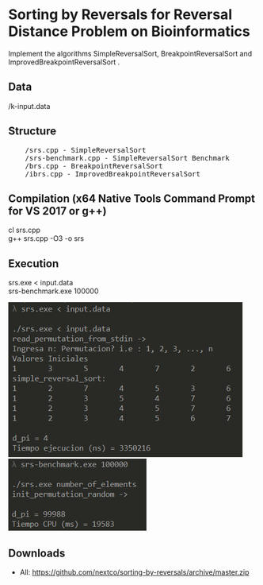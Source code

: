 # Sorting by Reversals for Reversal Distance Problem on Bioinformatics
Implement the algorithms SimpleReversalSort, BreakpointReversalSort and ImprovedBreakpointReversalSort .

## Data
/k-input.data

## Structure
<pre>
	/srs.cpp - SimpleReversalSort
	/srs-benchmark.cpp - SimpleReversalSort Benchmark
	/brs.cpp - BreakpointReversalSort
	/ibrs.cpp - ImprovedBreakpointReversalSort
</pre>

## Compilation (x64 Native Tools Command Prompt for VS 2017 or g++)
cl srs.cpp <br/>
g++ srs.cpp -O3 -o srs

## Execution
srs.exe < input.data <br/>
srs-benchmark.exe 100000

![](img/srs.png)<br/>
![](img/srs-benchmark.png)


## Downloads
- All: https://github.com/nextco/sorting-by-reversals/archive/master.zip
